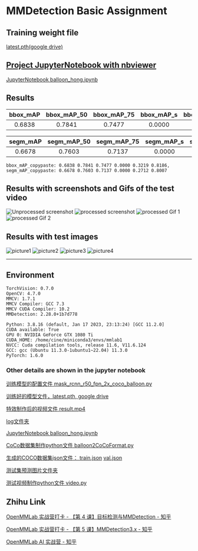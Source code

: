 # MMDetection Basic Assignment

## Training weight file
[latest.pth(google drive)](https://drive.google.com/file/d/13oa80uTYgj0RfjkEqqBkr9iPE-_H8kDe/view?usp=sharing)

## [Project JupyterNotebook with nbviewer](https://nbviewer.org/github/chg0901/openmmlab-hong/blob/main/2.Basic/balloon_hong.ipynb)
[JupyterNotebook balloon_hong.ipynb](https://github.com/chg0901/openmmlab-hong/blob/main/2.Basic/balloon_hong.ipynb)

## Results

|   bbox_mAP  | bbox_mAP_50 | bbox_mAP_75 |  bbox_mAP_s |  bbox_mAP_m |  bbox_mAP_l |
| :---------: | :---------: | :---------: | :---------: | :---------: | :---------: |
|    0.6838   |   0.7841    |    0.7477   |    0.0000   |    0.3219   |    0.8186   |
    
|  segm_mAP   | segm_mAP_50 | segm_mAP_75 |  segm_mAP_s |  segm_mAP_m |  segm_mAP_l |
| :---------: | :---------: | :---------: | :---------: | :---------: | :---------: |
|   0.6678    |   0.7603    |    0.7137   |    0.0000   |    0.2712   |    0.8007   |
    
    
```
bbox_mAP_copypaste: 0.6838 0.7841 0.7477 0.0000 0.3219 0.8186, 
segm_mAP_copypaste: 0.6678 0.7603 0.7137 0.0000 0.2712 0.8007
```

## Results with screenshots and Gifs of the test video
![Unprocessed screenshot ](https://github.com/chg0901/openmmlab-hong/blob/main/2.Basic/before.png)
![processed screenshot ](https://github.com/chg0901/openmmlab-hong/blob/main/2.Basic/after.png)
![processed Gif 1](https://github.com/chg0901/openmmlab-hong/blob/main/2.Basic/result%5B00_00_01--00_00_06%5D.gif)
![processed Gif 2](https://github.com/chg0901/openmmlab-hong/blob/main/2.Basic/result%5B00_00_00--00_00_06%5D2.gif)

## Results with test images
![picture1](https://github.com/chg0901/openmmlab-hong/blob/main/2.Basic/work_dirs/mask_rcnn_r50_fpn_2x_coco_balloon/show/16335852991_f55de7958d_k.jpg)
![picture2](https://github.com/chg0901/openmmlab-hong/blob/main/2.Basic/work_dirs/mask_rcnn_r50_fpn_2x_coco_balloon/show/24631331976_defa3bb61f_k.jpg)
![picture3](https://github.com/chg0901/openmmlab-hong/blob/main/2.Basic/work_dirs/mask_rcnn_r50_fpn_2x_coco_balloon/show/3825919971_93fb1ec581_b.jpg)
![picture4](https://github.com/chg0901/openmmlab-hong/blob/main/2.Basic/work_dirs/mask_rcnn_r50_fpn_2x_coco_balloon/show/410488422_5f8991f26e_b.jpg)


------------------------------------------
## Environment
```
TorchVision: 0.7.0
OpenCV: 4.7.0
MMCV: 1.7.1
MMCV Compiler: GCC 7.3
MMCV CUDA Compiler: 10.2
MMDetection: 2.28.0+1b7d778

Python: 3.8.16 (default, Jan 17 2023, 23:13:24) [GCC 11.2.0]
CUDA available: True
GPU 0: NVIDIA GeForce GTX 1080 Ti
CUDA_HOME: /home/cine/miniconda3/envs/mmlab1
NVCC: Cuda compilation tools, release 11.6, V11.6.124
GCC: gcc (Ubuntu 11.3.0-1ubuntu1~22.04) 11.3.0
PyTorch: 1.6.0
```


### Other details are shown in the jupyter notebook

[训练模型的配置文件 mask_rcnn_r50_fpn_2x_coco_balloon.py ](https://github.com/chg0901/openmmlab-hong/blob/main/2.Basic/mask_rcnn_r50_fpn_2x_coco_balloon.py)

[训练好的模型文件，latest.pth, google drive](https://drive.google.com/file/d/13oa80uTYgj0RfjkEqqBkr9iPE-_H8kDe/view?usp=sharing)

[特效制作后的视频文件  result.mp4](https://github.com/chg0901/openmmlab-hong/blob/main/2.Basic/result.mp4)

[log文件夹](https://github.com/chg0901/openmmlab-hong/tree/main/2.Basic/work_dirs/mask_rcnn_r50_fpn_2x_coco_balloon)

[JupyterNotebook balloon_hong.ipynb](https://github.com/chg0901/openmmlab-hong/blob/main/2.Basic/balloon_hong.ipynb)

[CoCo数据集制作python文件 balloon2CoCoFormat.py](https://github.com/chg0901/openmmlab-hong/blob/main/2.Basic/balloon2CoCoFormat.py)

[生成的COCO数据集json文件： train.json](https://github.com/chg0901/openmmlab-hong/blob/main/2.Basic/train.json)   [val.json](https://github.com/chg0901/openmmlab-hong/blob/main/2.Basic/val.json)

[测试集预测图片文件夹](https://github.com/chg0901/openmmlab-hong/tree/main/2.Basic/work_dirs/mask_rcnn_r50_fpn_2x_coco_balloon/show)

[测试视频制作python文件 video.py](https://github.com/chg0901/openmmlab-hong/blob/main/2.Basic/video.py)


## Zhihu Link


[OpenMMLab 实战营打卡 - 【第 4 课】目标检测与MMDetection - 知乎](https://zhuanlan.zhihu.com/p/603989451)

[OpenMMLab 实战营打卡 - 【第 5 课】MMDetection3.x - 知乎](https://zhuanlan.zhihu.com/p/604488260?)

[OpenMMLab AI 实战营 - 知乎](https://www.zhihu.com/column/c_1605019904180232192)




